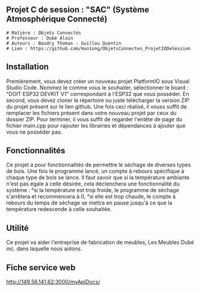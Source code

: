 ## Projet C de session : "SAC" (Système Atmosphérique Connecté)
	# Matière : Objets Connectés
	# Professeur : Dubé Alain
	# Auteurs : Baudry Thomas - Guillou Quentin
	# Lien : https://github.com/Huo1ong/ObjetsConnectes_ProjetIODeSession

## Installation
Premièrement, vous devez créer un nouveau projet PlatformIO sous Visual Studio Code. 
	Nommez le comme vous le souhaiter, sélectionner le board : "DOIT ESP32 DEVKIT V1" correspondant à l'ESP32 que vous posséder.
En second, vous devez cloner le répertoire ou juste télécharger la version ZIP du projet présent sur le lien github. 
	Une fois ceci réalisé, il vouss suffit de remplacer les fichiers présent dans votre nouveau projet par ceux du dossier ZIP.
Pour terminer, il vous suffit de regarder l'entête de page du fichier main.cpp pour rajouter les librairies et dépendances à ajouter que vous ne posséder pas.


## Fonctionnalités
Ce projet a pour fonctionnalités de permettre le séchage de diverses types de bois. Une fois le programme lancé, un compte à rebours spécifique à chaque type de bois se lance.
Il faut savoir que si la température ambiante n'est pas égale à celle désirée, cela déclenchera une fonctionnalité du système :
	°si la température est trop froide, le programme de séchage s'arrêtera et recommencera à 0,
	°si elle est trop chaude, le compte à rebours du temps de séchage se mettra en pause jusqu'à ce que la température redescende à celle souhaitée.

## Utilité
Ce projet va aider l'entreprise de fabrication de meubles, Les Meubles Dubé inc. dans laquelle nous aidons.

## Fiche service web
http://149.56.141.62:3000/myApiDocs/
